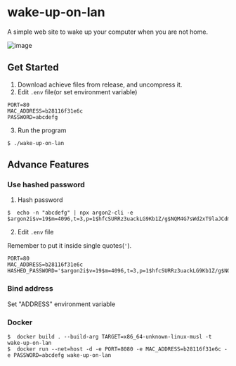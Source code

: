 # wake-up-on-lan

A simple web site to wake up your computer when you are not home.

![image](https://user-images.githubusercontent.com/30045503/179151785-dd48b5a7-72c3-4163-8485-623e74350690.png)

## Get Started

1. Download achieve files from release, and uncompress it.
2. Edit ``.env`` file(or set environment variable)

```env
PORT=80
MAC_ADDRESS=b28116f31e6c
PASSWORD=abcdefg
```

3. Run the program

```shell
$ ./wake-up-on-lan
```

## Advance Features

### Use hashed password

1. Hash password

```shell
$  echo -n "abcdefg" | npx argon2-cli -e
$argon2i$v=19$m=4096,t=3,p=1$hfcSURRz3uackLG9Kb1Z/g$NQM4G7sWd2xT9laJCdmkwDoSV0/i5KL6aBKnETHC4Cg
```

2. Edit ``.env`` file

Remember to put it inside single quotes(``'``).

```env
PORT=80
MAC_ADDRESS=b28116f31e6c
HASHED_PASSWORD='$argon2i$v=19$m=4096,t=3,p=1$hfcSURRz3uackLG9Kb1Z/g$NQM4G7sWd2xT9laJCdmkwDoSV0/i5KL6aBKnETHC4Cg'
```

### Bind address

Set "ADDRESS" environment variable

### Docker

```shell
$  docker build . --build-arg TARGET=x86_64-unknown-linux-musl -t wake-up-on-lan
$  docker run --net=host -d -e PORT=8080 -e MAC_ADDRESS=b28116f31e6c -e PASSWORD=abcdefg wake-up-on-lan
```
